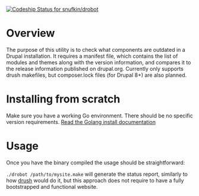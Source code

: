 [ ![Codeship Status for snufkin/drobot](https://app.codeship.com/projects/a3f473f0-3fcd-0136-942a-6a4ec1b9b8d8/status?branch=master)](https://app.codeship.com/projects/290926)

# Overview
The purpose of this utility is to check what components are outdated in a Drupal
 installation. It requires a manifest file, which contains the list of modules
 and themes along with the version information, and compares it to the release
 information published on drupal.org. Currently only supports drush makefiles,
 but composer.lock files (for Drupal 8+) are also planned.

# Installing from scratch

Make sure you have a working Go environment. There should be no specific
version requirements. [Read the Golang install documentation](https://golang.org/doc/install)

# Usage

Once you have the binary compiled the usage should be straightforward:

`./drobot /path/to/mysite.make` will generate the status report, similarly to
how [drush](https://www.drush.org/) would do it, but this approach does not
require to have a fully bootstrapped and functional website.
